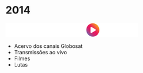 # 2014

<img src="static/logo_globosatplay.png" style="background-color: transparent" />

- Acervo dos canais Globosat
- Transmissões ao vivo
- Filmes
- Lutas
